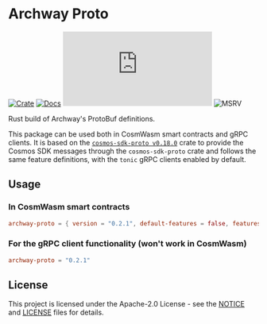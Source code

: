 # Archway Proto

[![Crate][crate-image]][crate-link]
[![Docs][docs-image]][docs-link]
[![Apache 2.0 Licensed][license-image]][license-link]
![MSRV][rustc-image]

Rust build of Archway's ProtoBuf definitions.

This package can be used both in CosmWasm smart contracts and gRPC clients.
It is based on the [`cosmos-sdk-proto v0.18.0`][cosmos-rust]
crate to provide the Cosmos SDK messages through the `cosmos-sdk-proto` crate and follows the same feature
definitions, with the `tonic` gRPC clients enabled by default.

## Usage

### In CosmWasm smart contracts

```toml
archway-proto = { version = "0.2.1", default-features = false, features = ["cosmwasm"] }
```

### For the gRPC client functionality (won't work in CosmWasm)

```toml
archway-proto = "0.2.1"
```

## License

This project is licensed under the Apache-2.0 License - see the [NOTICE][notice-link] and [LICENSE][license-link] files
for details.

[//]: # "badges"

[crate-image]: https://buildstats.info/crate/archway-proto

[crate-link]: https://crates.io/crates/archway-proto

[docs-image]: https://docs.rs/archway-proto/badge.svg

[docs-link]: https://docs.rs/archway-proto/

[license-image]: https://img.shields.io/github/license/archway-network/arch3.rs?label=License&logo=opensourceinitiative&logoColor=white&color=informational

[license-link]: https://github.com/archway-network/arch3.rs/blob/main/LICENSE

[rustc-image]: https://img.shields.io/badge/rustc-1.70+-blue.svg?logo=rust&logoColor=white&color=informational

[//]: # "links"

[cosmos-rust]: https://github.com/cosmos/cosmos-rust

[notice-link]: https://github.com/archway-network/arch3.rs/blob/main/NOTICE
